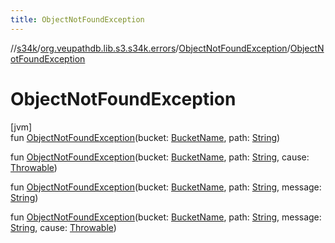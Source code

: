 ```yaml
---
title: ObjectNotFoundException
---
```

//[s34k](../../../index.html)/[org.veupathdb.lib.s3.s34k.errors](../index.html)/[ObjectNotFoundException](index.html)/[ObjectNotFoundException](-object-not-found-exception.html)



# ObjectNotFoundException



[jvm]\
fun [ObjectNotFoundException](-object-not-found-exception.html)(bucket: [BucketName](../../org.veupathdb.lib.s3.s34k.fields/-bucket-name/index.html), path: [String](https://kotlinlang.org/api/latest/jvm/stdlib/kotlin/-string/index.html))

fun [ObjectNotFoundException](-object-not-found-exception.html)(bucket: [BucketName](../../org.veupathdb.lib.s3.s34k.fields/-bucket-name/index.html), path: [String](https://kotlinlang.org/api/latest/jvm/stdlib/kotlin/-string/index.html), cause: [Throwable](https://kotlinlang.org/api/latest/jvm/stdlib/kotlin/-throwable/index.html))

fun [ObjectNotFoundException](-object-not-found-exception.html)(bucket: [BucketName](../../org.veupathdb.lib.s3.s34k.fields/-bucket-name/index.html), path: [String](https://kotlinlang.org/api/latest/jvm/stdlib/kotlin/-string/index.html), message: [String](https://kotlinlang.org/api/latest/jvm/stdlib/kotlin/-string/index.html))

fun [ObjectNotFoundException](-object-not-found-exception.html)(bucket: [BucketName](../../org.veupathdb.lib.s3.s34k.fields/-bucket-name/index.html), path: [String](https://kotlinlang.org/api/latest/jvm/stdlib/kotlin/-string/index.html), message: [String](https://kotlinlang.org/api/latest/jvm/stdlib/kotlin/-string/index.html), cause: [Throwable](https://kotlinlang.org/api/latest/jvm/stdlib/kotlin/-throwable/index.html))




